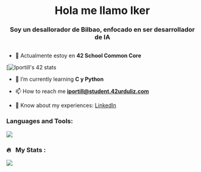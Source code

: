 <h1 align="center">Hola me llamo Iker</h1>
<h3 align="center">Soy un desallorador de Bilbao, enfocado en ser desarrollador de IA </h3>
<div id="badges"><img src="https://komarev.com/ghpvc/?username=Iportill2&style=flat-square&color=red" alt=""/></div>

- 🔭 Actualmente estoy en **42 School Common Core**

[![Iportill's 42 stats](https://profile.intra.42.fr/users/iportill)

- 🌱 I’m currently learning **C y Python**

- 📫 How to reach me **iportill@student.42urduliz.com**

- 📄 Know about my experiences: [LinkedIn](https://www.linkedin.com/in/iker-portillo/)



<h3 align="left">Languages and Tools:</h3>
  <p align="left">
    <img src="https://skillicons.dev/icons?i=c,github,vscode,python,linux">
   
  </p>

### 🔥 &nbsp; My Stats :
<img align="center" src="https://github-readme-stats.vercel.app/api/top-langs/?username=iportill2&layout=compact&theme=blue-green"/>
<!--
**bdemada/bdemada** is a ✨ _special_ ✨ repository because its `README.md` (this file) appears on your GitHub profile.

Here are some ideas to get you started:

- 🔭 I’m currently working on ...
- 🌱 I’m currently learning ...
- 👯 I’m looking to collaborate on ...
- 🤔 I’m looking for help with ...
- 💬 Ask me about ...
- 📫 How to reach me: ...
- 😄 Pronouns: ...
- ⚡ Fun fact: ...
-->

